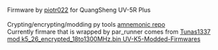 Firmware by [piotr022](https://github.com/piotr022/UV_K5_playground/releases) for QuangSheng UV-5R Plus<br><br>
Crypting/encrypting/modding py tools [amnemonic repo](https://github.com/amnemonic/Quansheng_UV-K5_Firmware)<br>
Currently firmare that is wrapped by par_runner comes from [Tunas1337 mod k5_26_encrypted_18to1300MHz.bin UV-K5-Modded-Firmwares](https://github.com/Tunas1337/UV-K5-Modded-Firmwares)<br>
